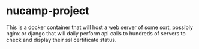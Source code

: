 # nucamp-project
This is a docker container that will host a web server of some sort, possibly nginx or django that will daily perform api calls to hundreds of servers to check and display their ssl certificate status.
